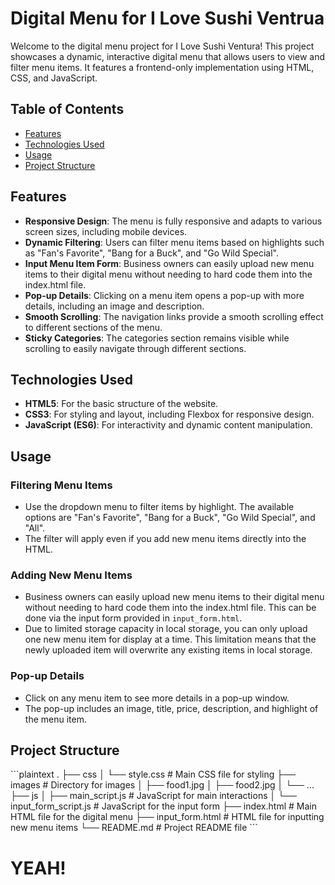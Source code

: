 # Digital Menu for I Love Sushi Ventrua

Welcome to the digital menu project for I Love Sushi Ventura! This project showcases a dynamic, interactive digital menu that allows users to view and filter menu items. It features a frontend-only implementation using HTML, CSS, and JavaScript.

## Table of Contents

- [Features](#features)
- [Technologies Used](#technologies-used)
- [Usage](#usage)
- [Project Structure](#project-structure)

## Features

- **Responsive Design**: The menu is fully responsive and adapts to various screen sizes, including mobile devices.
- **Dynamic Filtering**: Users can filter menu items based on highlights such as "Fan's Favorite", "Bang for a Buck", and "Go Wild Special".
- **Input Menu Item Form**: Business owners can easily upload new menu items to their digital menu without needing to hard code them into the index.html file.
- **Pop-up Details**: Clicking on a menu item opens a pop-up with more details, including an image and description.
- **Smooth Scrolling**: The navigation links provide a smooth scrolling effect to different sections of the menu.
- **Sticky Categories**: The categories section remains visible while scrolling to easily navigate through different sections.

## Technologies Used

- **HTML5**: For the basic structure of the website.
- **CSS3**: For styling and layout, including Flexbox for responsive design.
- **JavaScript (ES6)**: For interactivity and dynamic content manipulation.


## Usage

### Filtering Menu Items

- Use the dropdown menu to filter items by highlight. The available options are "Fan's Favorite", "Bang for a Buck", "Go Wild Special", and "All".
- The filter will apply even if you add new menu items directly into the HTML.

### Adding New Menu Items

- Business owners can easily upload new menu items to their digital menu without needing to hard code them into the index.html file. This can be done via the input form provided in `input_form.html`.
- Due to limited storage capacity in local storage, you can only upload one new menu item for display at a time. This limitation means that the newly uploaded item will overwrite any existing items in local storage.

### Pop-up Details

- Click on any menu item to see more details in a pop-up window.
- The pop-up includes an image, title, price, description, and highlight of the menu item.

## Project Structure

\`\`\`plaintext
.
├── css
│   └── style.css          # Main CSS file for styling
├── images                 # Directory for images
│   ├── food1.jpg
│   ├── food2.jpg
│   └── ...
├── js
│   ├── main_script.js     # JavaScript for main interactions
│   └── input_form_script.js  # JavaScript for the input form
├── index.html             # Main HTML file for the digital menu
├── input_form.html        # HTML file for inputting new menu items
└── README.md              # Project README file
\`\`\`


# YEAH!